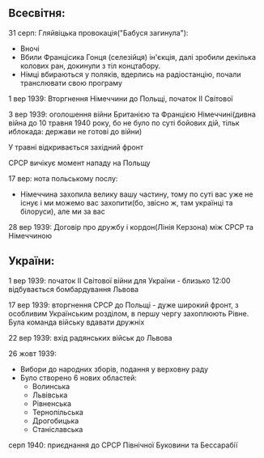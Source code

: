 ## Всесвітня:

31 серп: Гляйвіцька провокація("Бабуся загинула"):
  - Вночі
  - Вбили Францісика Гонця (селезійця) ін'єкція, далі зробили декілька колових ран, докинули з тіл концтабору.
  - Німці вбираються у поляків, вдерлись на радіостанцію, почали транслювати свою програму

1 вер 1939: Вторгнення Німеччини до Польщі, початок ІІ Світової

3 вер 1939: оголошення війни Британією та Францією Німеччині(дивна війна до 10 травня 1940 року, бо не було по суті бойових дій, тільк иблокада: держави не готові до війни)

У травні відкривається західний фронт

СРСР вичікує момент нападу на Польщу

17 вер: нота польському послу:
  - Німеччина захопила велику вашу частину, тому по суті вас уже не існує і ми можемо вас захопити(бо, звісно ж, там українці та білоруси), але ми за вас

28 вер 1939: Договір про дружбу і кордон(Лінія Керзона) між СРСР та Німеччиною

## України:

1 вер 1939: початок ІІ Світової війни для України - близько 12:00 відбувається бомбардування Львова

17 вер 1939: вторгнення СРСР до Польщі - дуже широкий фронт, з особливим Українським розділом, в першу чергу захоплюють Рівне. Була команда війську вдавати дружніх

22 вер 1939: вхід радянських військ до Львова

26 жовт 1939:
  - Вибори до народних зборів, подання у верховну раду
  - Було створено 6 нових областей:
    - Волинська
    - Львівська
    - Рівненська
    - Тернопільська
    - Дрогобицька
    - Станіславська

серп 1940: приєднання до СРСР Північної Буковини та Бессарабії
